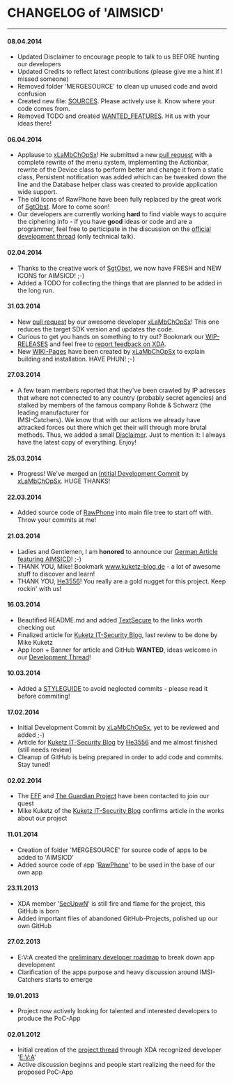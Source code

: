 # CHANGELOG of 'AIMSICD'
----------------------

#### 08.04.2014

* Updated Disclaimer to encourage people to talk to us BEFORE hunting our developers
* Updated Credits to reflect latest contributions (please give me a hint if I missed someone)
* Removed folder 'MERGESOURCE' to clean up unused code and avoid confusion
* Created new file: [SOURCES](https://github.com/SecUpwN/Android-IMSI-Catcher-Detector/SOURCES). Please actively use it. Know where your code comes from.
* Removed TODO and created [WANTED_FEATURES](https://github.com/SecUpwN/Android-IMSI-Catcher-Detector/blob/master/WANTED_FEATURES). Hit us with your ideas there!

#### 06.04.2014

* Applause to [xLaMbChOpSx](https://github.com/xLaMbChOpSx)! He submitted a new [pull request](https://github.com/SecUpwN/Android-IMSI-Catcher-Detector/pull/14) with a complete rewrite of the menu system, implementing the Actionbar, rewrite of the Device class to perform better and change it from a static class, Persistent notification was added which can be tweaked down the line and the Database helper class was created to provide application wide support.
* The old Icons of RawPhone have been fully replaced by the great work of [SgtObst](https://github.com/SgtObst). More to come soon!
* Our developers are currently working **hard** to find viable ways to acquire the ciphering info - if you have **good** ideas or code and are a programmer, feel free to perticipate in the discussion on the [official development thread](http://forum.xda-developers.com/showthread.php?t=1422969) (only technical talk).

#### 02.04.2014

* Thanks to the creative work of [SgtObst](https://github.com/SgtObst), we now have FRESH and NEW ICONS for AIMSICD! ;-)
* Added a TODO for collecting the things that are planned to be added in the long run.

#### 31.03.2014

* New [pull request](https://github.com/SecUpwN/Android-IMSI-Catcher-Detector/pull/7) by our awesome developer [xLaMbChOpSx](https://github.com/xLaMbChOpSx)! This one reduces the target SDK version and updates the code.
* Curious to get you hands on something to try out? Bookmark our [WIP-RELEASES](https://github.com/SecUpwN/Android-IMSI-Catcher-Detector/releases/) and feel free to [report feedback on XDA](http://forum.xda-developers.com/showthread.php?t=1422969).
* New [WIKI-Pages](https://github.com/SecUpwN/Android-IMSI-Catcher-Detector/wiki) have been created by [xLaMbChOpSx](https://github.com/xLaMbChOpSx) to explain building and installation. HAVE PHUN! ;-)


#### 27.03.2014

* A few team members reported that they've been crawled by IP adresses that where not connected to any country (probably   secret agencies) and stalked by members of the famous company Rohde & Schwarz (the leading manufacturer for   
  IMSI-Catchers). We know that with our actions we already have attracked forces out there which get their will through 
  more brutal methods. Thus, we added a small [Disclaimer](https://github.com/SecUpwN/Android-IMSI-Catcher-Detector/blob/master/DISCLAIMER). Just to mention it: I always have the latest copy of everything. Enjoy!

#### 25.03.2014

* Progress! We've merged an [Intitial Development Commit](/https://github.com/SecUpwN/Android-IMSI-Catcher-Detector/pull/5) by [xLaMbChOpSx](https://github.com/xLaMbChOpSx). HUGE THANKS!

#### 22.03.2014

* Added source code of [RawPhone](https://play.google.com/store/apps/details?id=com.jofrepalau.rawphone) into main file tree to start off with. Throw your commits at me! 

#### 21.03.2014

* Ladies and Gentlemen, I am **honored** to announce our [German Article featuring AIMSICD](http://www.kuketz-blog.de/imsi-catcher-erkennung-fuer-android-aimsicd)! ;-)
* THANK YOU, Mike! Bookmark www.kuketz-blog.de - a lot of awesome stuff to discover and learn!
* THANK YOU, [He3556](https://github.com/He3556)! You really are a gold nugget for this project. Keep rockin' with us!

#### 16.03.2014

* Beautified README.md and added [TextSecure](https://github.com/WhisperSystems/TextSecure) to the links worth checking out
* Finalized article for [Kuketz IT-Security Blog](http://www.kuketz-blog.de/), last review to be done by Mike Kuketz
* App Icon + Banner for article and GitHub **WANTED**, ideas welcome in our [Development Thread](http://forum.xda-developers.com/showthread.php?t=1422969)!

#### 10.03.2014
* Added a [STYLEGUIDE](https://github.com/SecUpwN/Android-IMSI-Catcher-Detector/blob/master/STYLEGUIDE.md) to avoid neglected commits - please read it before commiting!

#### 17.02.2014
* Initial Development Commit by [xLaMbChOpSx](https://github.com/xLaMbChOpSx), yet to be reviewed and added ;-)
* Article for [Kuketz IT-Security Blog](http://www.kuketz-blog.de/) by [He3556](https://github.com/He3556) and me almost finished (still needs review)
* Cleanup of GitHub is being prepared in order to add code and commits. Stay tuned!

#### 02.02.2014
* The [EFF](https://www.eff.org/) and [The Guardian Project](https://guardianproject.info/) have been contacted to join our quest
* Mike Kuketz of the [Kuketz IT-Security Blog](http://www.kuketz-blog.de/) confirms article in the works about our project

#### 11.01.2014
* Creation of folder 'MERGESOURCE' for source code of apps to be added to 'AIMSICD'
* Added source code of app '[RawPhone](https://play.google.com/store/apps/details?id=com.jofrepalau.rawphone)' to be used in the base of our own app

#### 23.11.2013
* XDA member '[SecUpwN](http://forum.xda-developers.com/member.php?u=4686037)' is still fire and flame for the project, this GitHub is born
* Added important files of abandoned GitHub-Projects, polished up our own GitHub

#### 27.02.2013
* E:V:A created the [preliminary developer roadmap](http://forum.xda-developers.com/showpost.php?p=38386937&postcount=45) to break down app development
* Clarification of the apps purpose and heavy discussion around IMSI-Catchers starts to emerge

#### 19.01.2013
* Project now actively looking for talented and interested developers to produce the PoC-App

#### 02.01.2012
* Initial creation of the [project thread](http://forum.xda-developers.com/showthread.php?t=1422969) through XDA recognized developer '[E:V:A](http://forum.xda-developers.com/member.php?u=4372730)'
* Active discussion beginns and people start realizing the need for the proposed PoC-App
